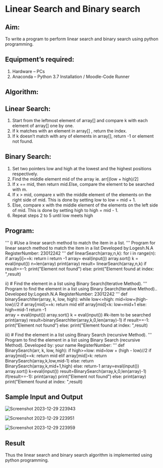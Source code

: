 # Linear Search and Binary search
## Aim:
To write a program to perform linear search and binary search using python programming.
## Equipment’s required:
1.	Hardware – PCs
2.	Anaconda – Python 3.7 Installation / Moodle-Code Runner
## Algorithm:
## Linear Search:
1.	Start from the leftmost element of array[] and compare k with each element of array[] one by one.
2.	If k matches with an element in array[] , return the index.
3.	If k doesn’t match with any of elements in array[], return -1 or element not found.
## Binary Search:
1.	Set two pointers low and high at the lowest and the highest positions respectively.
2.	Find the middle element mid of the array ie. arr[(low + high)/2]
3.	If x == mid, then return mid.Else, compare the element to be searched with m.
4.	If x > mid, compare x with the middle element of the elements on the right side of mid. This is done by setting low to low = mid + 1.
5.	Else, compare x with the middle element of the elements on the left side of mid. This is done by setting high to high = mid - 1.
6.	Repeat steps 2 to 5 until low meets high
## Program:
'''
i)  	#Use a linear search method to match the item in a list.
''' 
Program for linear search method to match the item in a list
Developed by:Logesh.N.A
RegisterNumber: 23012242
'''
def linearSearch(array,n,k):
    for i in range(n):
        if array[i]==k:
            return i
    return  -1
array= eval(input())
array.sort()
k = eval(input())
n=len(array)
print(array)
result= linearSearch(array,n,k)
if result==-1:
    print("Element not found")
else:
    print("Element found at index: ",result)


ii)  	 # Find the element in a list using Binary Search(Iterative Method).
''' 
Program to find the element in a list using Binary Search(Iterative Method)..
Developed by:Logesh.N.A
RegisterNumber: 23012242
'''
def binarySearchIter(array, k, low, high):
    while low<=high:
        mid=low+(high-low)//2
        if array[mid]==k:
            return mid
        elif array[mid]<k:
            low=mid+1
        else:
            high=mid-1
    return -1        
array = eval(input())
array.sort()
k = eval(input()) #k-item to be searched
print(array)
result=binarySearchIter(array,k,0,len(array)-1)
if result==-1:
    print("Element not found")
else:
    print("Element found at index: ",result)

iii)	# Find the element in a list using Binary Search (recursive Method).
''' 
Program to find the element in a list using Binary Search (recursive Method).
Developed by: your name
RegisterNumber: 
'''
def BinarySearch(arr, k, low, high):
    if high>=low:
        mid=low + (high - low)//2
        if array[mid]==k:
            return mid
        elif array[mid]>k:
            return BinarySearch(array,k,low,mid-1)
        else:
            return BinarySearch(array,k,mid+1,high)
    else:
        return-1
array=eval(input())
array.sort()
k=eval(input())
result=BinarySearch(array,k,0,len(array)-1)
if(result==-1):
    print(array)
    print("Element not found")
else:
    print(array)
    print("Element found at index: ",result)
  
## Sample Input and Output

![Screenshot 2023-12-29 223943](https://github.com/Logesh051/Search-Algorithm/assets/144979188/c9d2e45a-a468-435d-8206-317641acd62d)

![Screenshot 2023-12-29 223951](https://github.com/Logesh051/Search-Algorithm/assets/144979188/5d113fd5-513f-445d-adaa-cc14f0861d96)

![Screenshot 2023-12-29 223959](https://github.com/Logesh051/Search-Algorithm/assets/144979188/5e0d9728-1074-4124-81dc-8a102811bb1c)



## Result
Thus the linear search and binary search algorithm is implemented using python programming.
